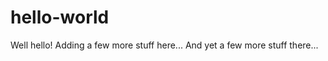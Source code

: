 hello-world
===========

Well hello! Adding a few more stuff here...
And yet a few more stuff there...
